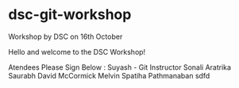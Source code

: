 # dsc-git-workshop
Workshop by DSC on 16th October


Hello and welcome to the DSC Workshop!



Atendees Please Sign Below :
Suyash - Git Instructor
Sonali
Aratrika
Saurabh
David McCormick
Melvin
Spatiha Pathmanaban
sdfd

